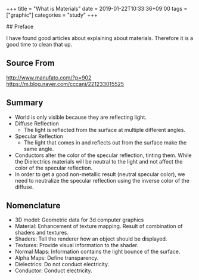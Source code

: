 +++
title = "What is Materials"
date = 2019-01-22T10:33:36+09:00
tags = ["graphic"]
categories = "study"
+++

<div class="description">
## Preface

I have found good articles about explaining about materials. Therefore it is a good time to clean that up.

## Source From

http://www.manufato.com/?p=902
https://m.blog.naver.com/cccani/221233015525

## Summary

- World is only visible because they are reflecting light.
- Diffuse Reflection
    - The light is reflected from the surface at multiple different angles.
- Specular Reflection
    - The light that comes in and reflects out from the surface make the same angle.
- Conductors alter the color of the specular reflection, tinting them. While the Dielectrics materials will be neutral to the light and not affect the color of the specular reflection.
- In order to get a good non-metallic result (neutral specular color), we need to neutralize the specular reflection using the inverse color of the diffuse.

## Nomenclature

- 3D model: Geometric data for 3d computer graphics
- Material: Enhancement of texture mapping. Result of combination of shaders and textures. 
- Shaders: Tell the renderer how an object should be displayed.
- Textures: Provide visual information to the shader.
- Normal Maps: Information contains the light bounce of the surface.
- Alpha Maps: Define transparency.
- Dielectrics: Do not conduct electricity.
- Conductor: Conduct electricity.

